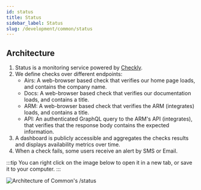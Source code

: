 ```yaml
---
id: status
title: Status
sidebar_label: Status
slug: /development/common/status
---
```


## Architecture

1. Status is a monitoring service
   powered by [Checkly](https://www.checklyhq.com).
1. We define checks over different endpoints:
   - Airs: A web-browser based check
     that verifies our home page loads,
     and contains the company name.
   - Docs: A web-browser based check
     that verifies our documentation loads,
     and contains a title.
   - ARM: A web-browser based check
     that verifies the ARM (integrates) loads,
     and contains a title.
   - API: An authenticated GraphQL query to the ARM's API (integrates),
     that verifies that the response body
     contains the expected information.
1. A dashboard is publicly accessible
   and aggregates the checks results
   and displays availability metrics over time.
1. When a check fails,
   some users receive an alert by SMS or Email.

:::tip
You can right click on the image below
to open it in a new tab,
or save it to your computer.
:::

![Architecture of Common's /status](./common-status-arch.dot.svg)
